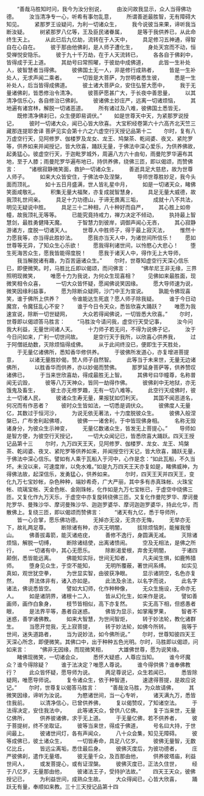 <!-- { "loadSidebar": true } -->
　　“善哉马胜知时问，我今为汝分别说，
　　由汝问故我显示，众人当得佛功德。
　　汝当清净专一心，听希有事勿乱意，
　　所谓善逝最胜智，无有障碍大知见。
　　紧那罗王设疑问，为利一切诸众生，
　　我今说彼当来果，谛听我当断汝疑。
　　树紧那罗八亿等，王及臣民诸眷属，
　　是等于我供养已，从此命终生天上。
　　从此已后九亿劫，流转在于人天中，
　　具足修习五神通，得智自在心自在。
　　彼于那由他佛刹，是人师子遭化生，
　　身处天宫而不动，恒受禅悦安隐乐。
　　彼于九十千万劫，在于人天流转已，
　　各各自于佛刹中，皆得成于无上道。
　　其劫号曰常照曜，于彼劫中成佛道，
　　此皆一生补处人，彼智慧者当得佛。
　　彼佛国土无一人，非是修行成熟者，
　　皆是一生补处人，无求声闻二乘者。
　　一切皆是大菩萨，为世明者悉生彼，
　　悉是一生补处人，后当皆得成佛道。
　　彼土诸大菩萨众，安住弘誓大愿中，
　　我于无量诸佛刹，皆悉修治令清净。
　　彼菩萨愿甚广大，于长夜中善思量，
　　以其清净信乐心，各自修治已佛刹。
　　彼诸佛土妙庄严，远离一切诸烦恼，
　　其地遍有诸宫林，解脱一切诸恶道。
　　所有诸过及八难，彼佛国土悉皆无，
　　既修清净佛刹已，众生便即易调伏。”
　　如是世尊天中天，为紧那罗说授记，
　　彼时一切诸大众，闻已心皆大欣喜。
大宝积经卷第六十六高齐北天竺三藏那连提耶舍译
菩萨见实会第十六之六虚空行天授记品第十二
　　尔时，复有八万虚空行天，见阿修罗、伽楼罗及龙女、龙王、鸠槃茶、乾闼婆、夜叉、紧陀罗等，供养如来并闻授记，皆大欣喜，踊跃无量，于佛法中深心爱乐，为供养佛故，起勇猛心。彼虚空行天，于迦毗罗城外，周遍八方六十由旬，雨曼陀罗华遍布其地，至于人膝；雨曼陀罗华遍布地已，持供养佛，绕佛三匝，即以偈颂，而赞佛言：
　　“诸根寂静微笑面，救护一切诸众生，
　　善逝具足大慈悲，故为世尊人师子。
　　如来大众皆安住，于佛法中及涅槃，
　　导师世尊胜妙足，我今头面而顶礼。
　　如十五日月盛满，世人皆礼星中月，
　　如是一切诸天众，睹佛笑面咸敬礼。
　　积集无量大福聚，亦复成就智慧身，
　　具足无量大威德，故我顶礼世间亲。
　　具足十力功德山，于谛无畏离三垢，
　　成就十八不共法，明见无疑说中胜。
　　具足三十二种相，八十种好而自严，
　　其心胜上如帝幢，故我顶礼无等等。
　　已能究竟持戒力，禅力决定不倾动，
　　执持最上智慧剑，最胜勇健降天魔。
　　于智慧力到彼岸，调御声闻心无吝，
　　其心寂静游诸方，度脱一切诸天人。
　　世尊人中胜师子，得于最上寂灭法，
　　惟然十力愿我等，亦当得此胜妙法。
　　愿我亦当天人中，为诸世间所信乐！
　　愿如世尊等无异，了知众生心乐欲！
　　愿我得利诸世间，以怜愍心大悲心！
　　堕生死海苦众生，愿我皆能得度脱！
　　愿我于诸天人中，得作无上大导师，
　　我当解脱诸有趣，为百苦逼诸众生。”
　　尔时，世尊知虚空行天深心信乐已，即便微笑。时，马胜比丘即以偈颂，而问佛言：
　　“佛牟尼王非无缘，三界照明现微笑，
　　唯愿十力为我说，为何众生现喜相？
　　见佛如来最胜面，现微笑相令众喜，
　　一切大众皆怀疑，愿闻佛说笑因缘。
　　愿大导师速为说，微笑因缘利益事，
　　愿为除断众疑网，沙门中王为宣说。
　　孰能令佛现喜笑，谁于佛所上供养？
　　令谁能达生死底？愿人师子除我疑。
　　谁于今日动魔宫，令魔狂乱心不安？
　　谁于今日令天众，悉皆欣喜大踊跃？
　　唯愿为我速宣说，除断一切世疑网，
　　大众若得闻佛说，一切皆悉大欣喜。”
　　尔时，世尊即以偈颂答马胜言：
　　“马胜汝今请问我，虚空行天受记事，
　　汝今问我大利益，无量世间诸人天。
　　十力师子若无问，不得为说佛子记，
　　汝于今日问如来，广利一切世间故。
　　是空行天于我所，以欣喜心供养我，
　　过于阿僧祇劫数，灭除烦恼得成佛。
　　从于此间终没已，便即生于天胜处，
　　于无量亿诸佛所，悉知香华修供养。
　　于彼佛所发道心，亦复增进菩提意，
　　以诸无量胜妙偈，赞人师子自然智。
　　此等当于未来世，无量无边诸佛所，
　　以胜香华而供养，亦以妙偈而赞佛。
　　那罗延身菩萨等，供养赞叹诸佛已，
　　于当来世欣喜劫，得成最胜无上智。
　　其佛号曰华幢尊，名称普闻无讥毁，
　　彼等八万天神众，皆同一劫得作佛。
　　彼佛刹中无地狱，亦无饿鬼及畜生，
　　彼土亦无修罗趣，无有一切八难等。
　　此空行天成佛时，彼土一切诸人民，
　　彼诸众生寿无量，果报犹如忉利天。
　　其国不闻恶道名，何况而有作恶者？
　　彼时众生皆如法，一切悉是调伏众。
　　彼佛度人无量亿，其数过于恒河沙，
　　为说无依无著法，十力度脱彼众生。
　　彼佛入般涅槃已，广布舍利起佛塔，
　　彼佛一一诸舍利，于中皆现佛身相。
　　名称无毁诸身分，为彼众生示神变，
　　无量亿数诸众生，皆发无上菩提心。”
　　导师如是智方便，为彼空行天授记，
　　一切大众闻记已，皆悉欣喜大踊跃。四天王授记品第十三
　　尔时，九万四天王天，见阿修罗、伽楼罗、龙女、龙王、鸠槃茶、乾闼婆、夜叉、紧陀罗等供养如来，并闻授空行天记，皆大欣喜，踊跃无量，于佛法中深心信乐。譬如有人乘于瓦船入于河中，心作是念：“如此瓦船，不久当坏。未没以来，可速度岸，以免水难。”如是九万四天王天亦复如是，睹佛威神，为得佛法故，起深信乐，发勇猛心，供养如来。
　　尔时，四天王天并四天王，变化九万七宝妙帐，杂色种种，端妙希奇，广大严丽，其中多有赤真珠帐、火珠宝帐、琉璃宝帐、天金色帐、金刚珠帐，化作如是九万七宝帐已，于虚空中绕佛三匝。又复化作九万天乐，于虚空中亦复旋转绕佛三匝。又复化作曼陀罗华、摩诃曼陀罗华、曼殊沙华、摩诃曼殊沙华、迦迦罗婆华、摩诃迦迦罗婆华，持此化华，而散佛上。复绕三匝，即以偈颂而赞佛言：
　　“诸天有九亿，悉于导师所，
　　皆一心合掌，愿乐佛功德。
　　无掉亦无没，无贪亦无悔，
　　无举亦无下，故礼两足尊。
　　断除诸有种，亦灭无明闇，
　　拔除烦恼刺，能摧我慢山。
　　佛善拔毒箭，能灭诸疮疣，
　　善修不逸行，身圆满无减。
　　灭除诸烦恼，解脱一切缚，
　　断除诸结使，出离诸愦闹。
　　空及无相法，是佛之所行，
　　一切诸有中，其心无愿乐。
　　除断渴爱根，弃舍无明闇，
　　于诸四颠倒，悉皆能远离。
　　佛能知实际，世间无知者，
　　凡夫闻生惧，如鹿怖猎师。
　　堕身见众生，于空不能知，
　　无明所覆蔽，著世间系缚。
　　如实见真如，观世犹空拳，
　　为世显实智，由彼获净眼。
　　显示诸阴空，名色亦复然，
　　界法体非有，诸入亦如是。
　　此法及余法，以名字而说，
　　此名字诸法，佛说悉皆空。
　　譬如大幻师，化作种种像，
　　无众生施设，无命亦无人。
　　如是诸阴界，诸根十二入，
　　皆从幻化生，如来作是说。
　　譬如善画师，画作白象身，
　　枝节皆相似，高下亦复然。
　　实无高下相，但惑愚者眼，
　　是法界平等，愚者自迷惑。
　　佛皆为显示，如掌庵罗果，
　　智者不迷惑，善学诸佛教。
　　如来大智慧，为世间智炬，
　　转于妙法轮，教化诸群生。
　　当愿开觉我，无上寂菩提，
　　转于妙法轮，如佛今所转。
　　我等于世间，迷失道路者，
　　当为说妙法，如今佛所说。”
　　尔时，世尊知彼四天王天深心所念，即便微笑。其佛口中，出于种种五色光明。尔时，马胜即以偈颂，问如来言：
　　“佛非无因缘，而现微笑相，
　　大雄佛世尊，愿为说笑缘。
　　睹佛现微笑，一切诸会众，
　　悉怀大疑惑，人尊应当知。
　　谁今坏魔众？谁今得除疑？
　　谁于法决定？唯愿人尊说。
　　谁今得供佛？谁奉佛教行？
　　此众皆怀疑，愿导师为说。
　　两足尊说记，众生若闻已，
　　悉皆除疑网，唯愿导师说。
　　复令诸众生，依于种智道，
　　速逮得菩提，是故应说记。”
　　尔时，世尊复以偈答马胜言：
　　“善哉汝马胜，为众故请佛，
　　其微笑因缘，谛听为汝说。
　　为愍诸世间，当一心专听，
　　诸天满九万，悉皆住我前。
　　以清净信心，已曾供养佛，
　　复以偈赞叹，了知诸空法。
　　于法得决定，安住我法中，
　　此等诸天众，曾供八亿佛。
　　复于当来世，无量亿佛所，
　　供养彼诸佛，求于无上道。
　　于无量亿佛，若不供养者，
　　彼于菩提树，终不坐取证。
　　彼等当来世，得成于佛道，
　　号名曰大持，于世间最上。
　　彼诸世间灯，各有声闻众，
　　八十众会集，知见无障碍。
　　彼等成佛已，彼土诸众生，
　　一切皆寿命，具足八亿岁。
　　彼佛无量智，无数亿比丘，
　　皆远尘离垢，悉住最后身。
　　彼佛灭度后，为彼功德者，
　　庄严彼佛刹，遣作无量塔。
　　彼无量千众，及百那由他，
　　供养彼塔庙，利益世间人，
　　或发菩提心，或有证涅槃。
　　彼佛灭度已，正法久住世，
　　经于八亿岁，无量那由他，
　　彼诸法王子，受持护法故。”
　　四天王天众，彼佛授记已，
　　为利益世间，成熟众生故。
　　大众得闻已，心皆大欣喜，
　　踊跃无有量，奉顺如来教。三十三天授记品第十四

